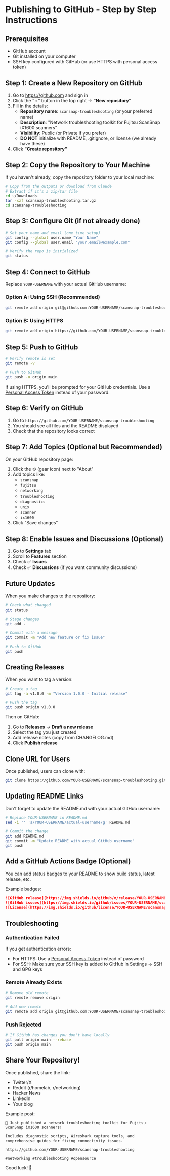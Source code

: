 # Publishing to GitHub - Step by Step Instructions

## Prerequisites
- GitHub account
- Git installed on your computer
- SSH key configured with GitHub (or use HTTPS with personal access token)

## Step 1: Create a New Repository on GitHub

1. Go to https://github.com and sign in
2. Click the **"+"** button in the top right → **"New repository"**
3. Fill in the details:
   - **Repository name**: `scansnap-troubleshooting` (or your preferred name)
   - **Description**: "Network troubleshooting toolkit for Fujitsu ScanSnap iX1600 scanners"
   - **Visibility**: Public (or Private if you prefer)
   - **DO NOT** initialize with README, .gitignore, or license (we already have these)
4. Click **"Create repository"**

## Step 2: Copy the Repository to Your Machine

If you haven't already, copy the repository folder to your local machine:

```bash
# Copy from the outputs or download from Claude
# Extract if it's a zip/tar file
cd ~/Downloads
tar -xzf scansnap-troubleshooting.tar.gz
cd scansnap-troubleshooting
```

## Step 3: Configure Git (if not already done)

```bash
# Set your name and email (one time setup)
git config --global user.name "Your Name"
git config --global user.email "your.email@example.com"

# Verify the repo is initialized
git status
```

## Step 4: Connect to GitHub

Replace `YOUR-USERNAME` with your actual GitHub username:

### Option A: Using SSH (Recommended)
```bash
git remote add origin git@github.com:YOUR-USERNAME/scansnap-troubleshooting.git
```

### Option B: Using HTTPS
```bash
git remote add origin https://github.com/YOUR-USERNAME/scansnap-troubleshooting.git
```

## Step 5: Push to GitHub

```bash
# Verify remote is set
git remote -v

# Push to GitHub
git push -u origin main
```

If using HTTPS, you'll be prompted for your GitHub credentials. Use a [Personal Access Token](https://github.com/settings/tokens) instead of your password.

## Step 6: Verify on GitHub

1. Go to `https://github.com/YOUR-USERNAME/scansnap-troubleshooting`
2. You should see all files and the README displayed
3. Check that the repository looks correct

## Step 7: Add Topics (Optional but Recommended)

On your GitHub repository page:
1. Click the ⚙️ (gear icon) next to "About"
2. Add topics like:
   - `scansnap`
   - `fujitsu`
   - `networking`
   - `troubleshooting`
   - `diagnostics`
   - `unix`
   - `scanner`
   - `ix1600`
3. Click "Save changes"

## Step 8: Enable Issues and Discussions (Optional)

1. Go to **Settings** tab
2. Scroll to **Features** section
3. Check ✅ **Issues**
4. Check ✅ **Discussions** (if you want community discussions)

## Future Updates

When you make changes to the repository:

```bash
# Check what changed
git status

# Stage changes
git add .

# Commit with a message
git commit -m "Add new feature or fix issue"

# Push to GitHub
git push
```

## Creating Releases

When you want to tag a version:

```bash
# Create a tag
git tag -a v1.0.0 -m "Version 1.0.0 - Initial release"

# Push the tag
git push origin v1.0.0
```

Then on GitHub:
1. Go to **Releases** → **Draft a new release**
2. Select the tag you just created
3. Add release notes (copy from CHANGELOG.md)
4. Click **Publish release**

## Clone URL for Users

Once published, users can clone with:

```bash
git clone https://github.com/YOUR-USERNAME/scansnap-troubleshooting.git
```

## Updating README Links

Don't forget to update the README.md with your actual GitHub username:

```bash
# Replace YOUR-USERNAME in README.md
sed -i '' 's/YOUR-USERNAME/actual-username/g' README.md

# Commit the change
git add README.md
git commit -m "Update README with actual GitHub username"
git push
```

## Add a GitHub Actions Badge (Optional)

You can add status badges to your README to show build status, latest release, etc.

Example badges:
```markdown
![GitHub release](https://img.shields.io/github/v/release/YOUR-USERNAME/scansnap-troubleshooting)
![GitHub issues](https://img.shields.io/github/issues/YOUR-USERNAME/scansnap-troubleshooting)
![License](https://img.shields.io/github/license/YOUR-USERNAME/scansnap-troubleshooting)
```

## Troubleshooting

### Authentication Failed
If you get authentication errors:
- For HTTPS: Use a [Personal Access Token](https://github.com/settings/tokens) instead of password
- For SSH: Make sure your SSH key is added to GitHub in Settings → SSH and GPG keys

### Remote Already Exists
```bash
# Remove old remote
git remote remove origin

# Add new remote
git remote add origin git@github.com:YOUR-USERNAME/scansnap-troubleshooting.git
```

### Push Rejected
```bash
# If GitHub has changes you don't have locally
git pull origin main --rebase
git push origin main
```

## Share Your Repository!

Once published, share the link:
- Twitter/X
- Reddit (r/homelab, r/networking)
- Hacker News
- LinkedIn
- Your blog

Example post:
```
🔧 Just published a network troubleshooting toolkit for Fujitsu ScanSnap iX1600 scanners!

Includes diagnostic scripts, Wireshark capture tools, and comprehensive guides for fixing connectivity issues.

https://github.com/YOUR-USERNAME/scansnap-troubleshooting

#networking #troubleshooting #opensource
```

Good luck! 🚀
